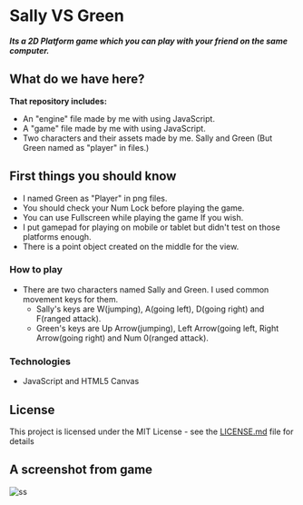 # Sally VS Green

**_Its a 2D Platform game which you can play with your friend on the same computer._**

## What do we have here?

**That repository includes:**

- An "engine" file made by me with using JavaScript.
- A "game" file made by me with using JavaScript.
- Two characters and their assets made by me. Sally and Green (But Green named as "player" in files.)

## First things you should know

- I named Green as "Player" in png files.
- You should check your Num Lock before playing the game.
- You can use Fullscreen while playing the game If you wish.
- I put gamepad for playing on mobile or tablet but didn't test on those platforms enough.
- There is a point object created on the middle for the view.

### How to play

- There are two characters named Sally and Green. I used common movement keys for them.
  * Sally's keys are W(jumping), A(going left), D(going right) and F(ranged attack).
  * Green's keys are Up Arrow(jumping), Left Arrow(going left, Right Arrow(going right) and Num 0(ranged attack).

### Technologies

- JavaScript and HTML5 Canvas

## License

This project is licensed under the MIT License - see the [LICENSE.md](LICENSE.md) file for details

## A screenshot from game

![ss](https://user-images.githubusercontent.com/56278565/117973287-dea5a100-b334-11eb-8e54-3b594b4222ad.PNG)
